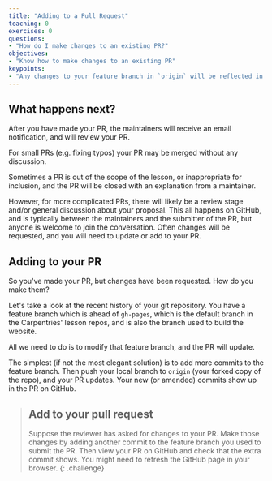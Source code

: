 ```yaml
---
title: "Adding to a Pull Request"
teaching: 0
exercises: 0
questions:
- "How do I make changes to an existing PR?"
objectives:
- "Know how to make changes to an existing PR"
keypoints:
- "Any changes to your feature branch in `origin` will be reflected in your PR automatically"
---
```

## What happens next?
After you have made your PR, the maintainers will receive an email notification,
and will review your PR.

For small PRs (e.g. fixing typos) your PR may be merged without any discussion.

Sometimes a PR is out of the scope of the lesson, or inappropriate for inclusion,
and the PR will be closed with an explanation from a maintainer.

However, for more complicated PRs, there will likely be a review stage and/or general discussion about
your proposal.
This all happens on GitHub, and is typically between the maintainers and the submitter of the PR,
but anyone is welcome to join the conversation.
Often changes will be requested, and you will need to update or add to your PR.

## Adding to your PR
So you've made your PR, but changes have been requested. How do you make them?

Let's take a look at the recent history of your git repository.
You have a feature branch which is ahead of `gh-pages`, which is the default branch
in the Carpentries' lesson repos, and is also the branch used to build the website.

All we need to do is to modify that feature branch, and the PR will update.

The simplest (if not the most elegant solution) is to add more commits to the feature branch.
Then push your local branch to `origin` (your forked copy of the repo),
and your PR updates.
Your new (or amended) commits show up in the PR on GitHub.

> ## Add to your pull request
> Suppose the reviewer has asked for changes to your PR.
> Make those changes by adding another commit to the feature branch
> you used to submit the PR.
> Then view your PR on GitHub and check that the extra commit shows.
> You might need to refresh the GitHub page in your browser.
{: .challenge}
